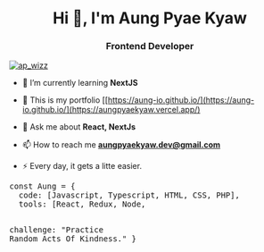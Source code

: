 <h1 align="center">Hi 👋, I'm Aung Pyae Kyaw</h1>
<h3 align="center">Frontend Developer</h3>

<p align="left"> <a href="https://twitter.com/ap_wizz" target="blank"><img src="https://img.shields.io/twitter/follow/ap_wizz?logo=twitter&style=for-the-badge" alt="ap_wizz" /></a> </p>

- 🌱 I’m currently learning **NextJS**

- 📝 This is my portfolio [[https://aung-io.github.io/](https://aung-io.github.io/](https://aungpyaekyaw.vercel.app/)

- 💬 Ask me about **React, NextJs**

- 📫 How to reach me **aungpyaekyaw.dev@gmail.com**

- ⚡ Every day, it gets a litte easier.

<div class="highlight highlight-source-js notranslate position-relative overflow-auto" dir="auto"><pre><span class="pl-k">const</span> <span class="pl-v">Aung</span> <span class="pl-c1">=</span> <span class="pl-kos">{</span>
  <span class="pl-c1">code</span>: <span class="pl-kos">[</span><span class="pl-v">Javascript</span><span class="pl-kos">,</span> <span class="pl-v">Typescript</span><span class="pl-kos">,</span> <span class="pl-c1">HTML</span><span class="pl-kos">,</span> <span class="pl-c1">CSS</span><span class="pl-kos">,</span> <span class="pl-c1">PHP</span><span class="pl-kos">]</span><span class="pl-kos">,</span>
  <span class="pl-c1">tools</span>: <span class="pl-kos">[</span><span class="pl-v">React</span><span class="pl-kos">,</span> <span class="pl-v">Redux</span><span class="pl-kos">,</span> <span class="pl-v">Node</span><span class="pl-kos">,
  
  <span class="pl-c1">challenge</span>: <span class="pl-s">"Practice Random Acts Of Kindness."</span>
  <span class="pl-kos">}</span></pre>
</div>


